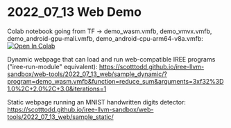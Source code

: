 # 2022_07_13 Web Demo

Colab notebook going from TF -> demo_wasm.vmfb, demo_vmvx.vmfb, demo_android-gpu-mali.vmfb, demo_android-cpu-arm64-v8a.vmfb:
[![Open In Colab](https://colab.research.google.com/assets/colab-badge.svg)](https://colab.research.google.com/github/ScottTodd/iree-llvm-sandbox/blob/web-tools/web-tools/2022_07_13_web/IREE_Cross_Compilation_Demo.ipynb)

Dynamic webpage that can load and run web-compatible IREE programs ("iree-run-module" equivalent):
https://scotttodd.github.io/iree-llvm-sandbox/web-tools/2022_07_13_web/sample_dynamic/?program=demo_wasm.vmfb&function=reduce_sum&arguments=3xf32%3D1.0%2C+2.0%2C+3.0&iterations=1

Static webpage running an MNIST handwritten digits detector:
https://scotttodd.github.io/iree-llvm-sandbox/web-tools/2022_07_13_web/sample_static/
